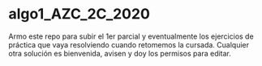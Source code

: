 # algo1_AZC_2C_2020

Armo este repo para subir el 1er parcial y eventualmente los ejercicios de práctica que vaya resolviendo cuando retomemos la cursada.
Cualquier otra solución es bienvenida, avisen y doy los permisos para editar.
